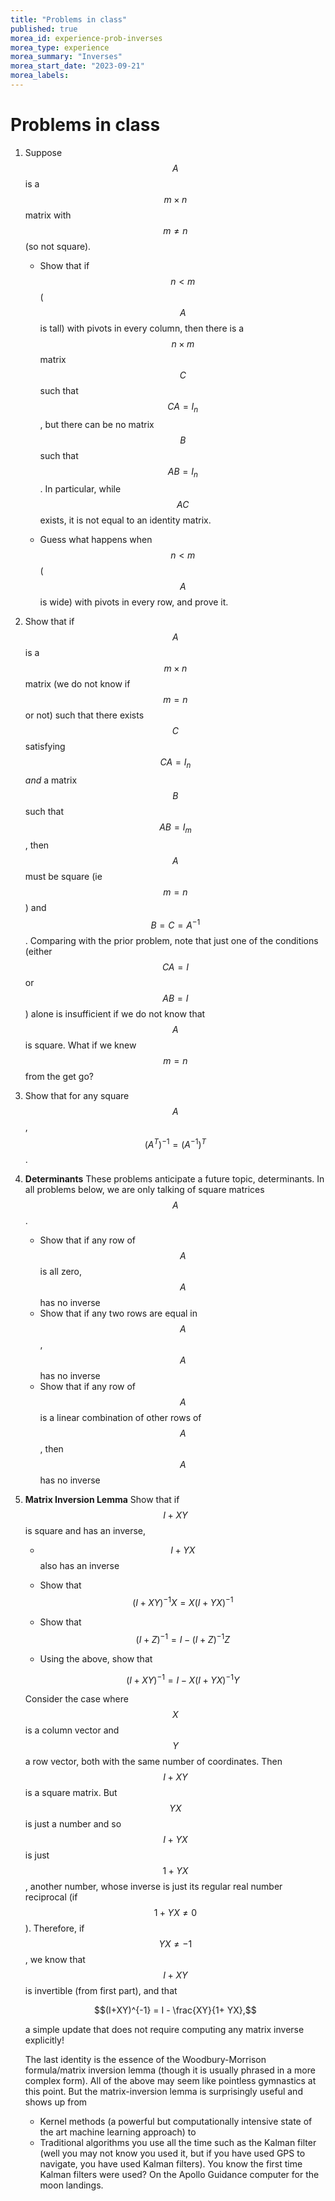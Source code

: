 ```yaml
---
title: "Problems in class"
published: true
morea_id: experience-prob-inverses
morea_type: experience
morea_summary: "Inverses"
morea_start_date: "2023-09-21"
morea_labels:
---
```


# Problems in class

1. Suppose $$A$$ is a $$m\times n$$ matrix with $$m\ne n$$ (so not square). 

	* Show that if $$n < m$$ ($$A$$ is tall) with pivots in every
      column, then there is a $$n\times m$$ matrix $$C$$ such that
      $$CA = I_n$$, but there can be no matrix $$B$$ such that $$AB
      =I_n$$. In particular, while $$AC$$ exists, it is not equal to
      an identity matrix.

	* Guess what happens when $$n < m$$ ($$A$$ is wide) with pivots
      in every row, and prove it.

2. Show that if $$A$$ is a $$m\times n$$ matrix (we do not know if
   $$m=n$$ or not) such that there exists $$C$$ satisfying $$CA =I_n$$
   _and_ a matrix $$B$$ such that $$AB=I_m$$, then $$A$$ must be
   square (ie $$m=n$$) and $$B=C=A^{-1}$$. Comparing with the prior
   problem, note that just one of the conditions (either $$CA=I$$ or
   $$AB=I$$) alone is insufficient if we do not know that $$A$$ is
   square. What if we knew $$m=n$$ from the get go?

3. Show that for any square $$A$$, $$(A^T)^{-1} = (A^{-1})^T$$.

4. **Determinants** These problems anticipate a future topic,
   determinants. In all problems below, we are only talking of square
   matrices $$A$$.
   * Show that if any row of $$A$$ is all zero, $$A$$ has no inverse
   * Show that if any two rows are equal in $$A$$, $$A$$ has no inverse
   * Show that if any row of $$A$$ is a linear combination of other rows
	 of $$A$$, then $$A$$ has no inverse
	 
5. **Matrix Inversion Lemma** Show that if $$I+XY$$ is square and has an inverse, 
   * $$I+YX$$ also has an inverse 
   * Show that $$(I+XY)^{-1}X = X(I+YX)^{-1}$$
   * Show that $$(I+Z)^{-1} = I - (I+Z)^{-1} Z$$
   * Using the above, show that
   
      $$(I+XY)^{-1} = I - X(I+YX)^{-1}Y $$
   
   Consider the case where $$X$$ is a column vector and $$Y$$ a row
   vector, both with the same number of coordinates. Then $$I+XY$$ is
   a square matrix. But $$YX$$ is just a number and so $$I+YX$$ is
   just $$1+YX$$, another number, whose inverse is just its regular
   real number reciprocal (if $$1+YX\ne 0$$). Therefore, if $$YX\ne
   -1$$, we know that $$I+XY$$ is invertible (from first part), and
   that 
   
   $$(I+XY)^{-1} = I - \frac{XY}{1+ YX},$$ 
   
   a simple update that does not require computing any matrix inverse
   explicitly!
   
   The last identity is the essence of the Woodbury-Morrison
   formula/matrix inversion lemma (though it is usually phrased in a
   more complex form).  All of the above may seem like pointless
   gymnastics at this point. But the matrix-inversion lemma is
   surprisingly useful and shows up from
    * Kernel methods (a powerful but computationally intensive state
   of the art machine learning approach) to
    * Traditional algorithms you use all the time such as the Kalman
   filter (well you may not know you used it, but if you have used GPS
   to navigate, you have used Kalman filters). You know the first time
   Kalman filters were used? On the Apollo Guidance computer for the
   moon landings. 
   
